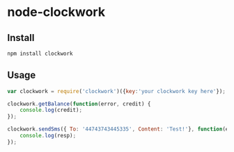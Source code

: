 node-clockwork
==============

Install
---
```bash
npm install clockwork
```

Usage
---
```js
var clockwork = require('clockwork')({key:'your clockwork key here'});

clockwork.getBalance(function(error, credit) {
    console.log(credit);
});

clockwork.sendSms({ To: '44743743445335', Content: 'Test!'}, function(error, resp) {
    console.log(resp);
});
```
